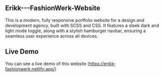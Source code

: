## Erikk---FashionWerk-Website
This is a modern, fully responsive portfolio website for a design and development agency, built with SCSS and CSS. It features a sleek dark and light mode toggle, along with a stylish hamburger navbar, ensuring a seamless user experience across all devices.

## Live Demo

You can see a live demo of this website (https://erikk-fashionwerk.netlify.app/)
